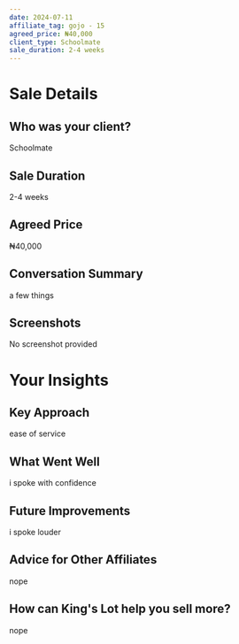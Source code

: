 ```yaml
---
date: 2024-07-11
affiliate_tag: gojo - 15
agreed_price: ₦40,000
client_type: Schoolmate
sale_duration: 2-4 weeks
---
```


# Sale Details

## Who was your client?
Schoolmate

## Sale Duration
2-4 weeks

## Agreed Price
₦40,000

## Conversation Summary
a few things

## Screenshots
No screenshot provided

# Your Insights

## Key Approach
ease of service

## What Went Well
i spoke with confidence

## Future Improvements
i spoke louder

## Advice for Other Affiliates
nope

## How can King's Lot help you sell more?
nope
